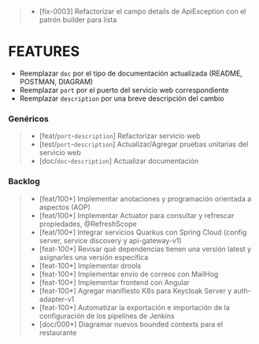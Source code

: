 > - [fix-0003]  Refactorizar el campo details de ApiException con el patrón builder para lista

# FEATURES
- Reemplazar `doc` por el tipo de documentación actualizada (README, POSTMAN, DIAGRAM)
- Reemplazar `port` por el puerto del servicio web correspondiente 
- Reemplazar `description` por una breve descripción del cambio

### Genéricos
> - [feat/`port`-`description`] Refactorizar servicio web
> - [test/`port`-`description`] Actualizar/Agregar pruebas unitarias del servicio web
> - [doc/`doc`-`description`] Actualizar documentación

### Backlog
> - [feat/100*]  Implementar anotaciones y programación orientada a aspectos (AOP)
> - [feat/100*]  Implementar Actuator para consultar y refrescar propiedades, @RefreshScope
> - [feat/100*]  Integrar servicios Quarkus con Spring Cloud (config server, service discovery y api-gateway-v1)
> - [feat-100*]  Revisar qué dependencias tienen una versión latest y asignarles una versión específica
> - [feat-100*]  Implementar drools
> - [feat-100*]  Implementar envío de correos con MailHog
> - [feat-100*]  Implementar frontend con Angular
> - [feat-100*]  Agregar manifiesto K8s para Keycloak Server y auth-adapter-v1
> - [feat-100*]  Automatizar la exportación e importación de la configuración de los pipelines de Jenkins
> - [doc/000*]  Diagramar nuevos bounded contexts para el restaurante
